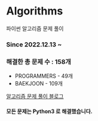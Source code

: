 # Algorithms
파이썬 알고리즘 문제 풀이
### Since 2022.12.13 ~
### 해결한 총 문제 수 : 158개
- PROGRAMMERS - 49개
- BAEKJOON - 109개

[알고리즘 문제 풀이 블로그](https://monzheld.tistory.com/category/%E2%8C%A8%EF%B8%8F%20Algorithms)
#### 모든 문제는 Python3 로 해결했습니다.

